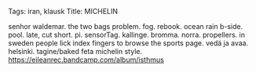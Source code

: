 Tags: iran, klausk
Title: MICHELIN
  
senhor waldemar. the two bags problem. fog. rebook. ocean rain b-side. pool. late, cut short. pi. sensorTag. kallinge. bromma. norra. propellers. in sweden people lick index fingers to browse the sports page. vedä ja avaa. helsinki. tagine/baked feta michelin style.
<https://eileanrec.bandcamp.com/album/isthmus> 
